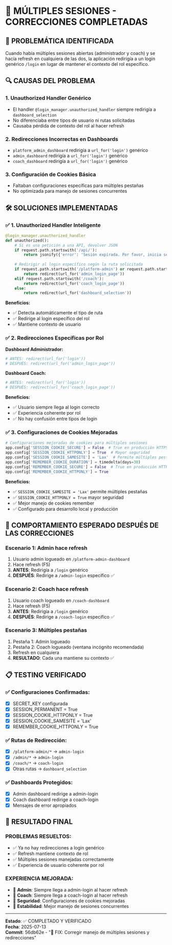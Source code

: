 # 🔧 MÚLTIPLES SESIONES - CORRECCIONES COMPLETADAS

## 🎯 PROBLEMÁTICA IDENTIFICADA
Cuando había múltiples sesiones abiertas (administrador y coach) y se hacía refresh en cualquiera de las dos, la aplicación redirigía a un login genérico `/login` en lugar de mantener el contexto del rol específico.

## 🔍 CAUSAS DEL PROBLEMA

### 1. **Unauthorized Handler Genérico**
- El handler `@login_manager.unauthorized_handler` siempre redirigía a `dashboard_selection`
- No diferenciaba entre tipos de usuario ni rutas solicitadas
- Causaba pérdida de contexto del rol al hacer refresh

### 2. **Redirecciones Incorrectas en Dashboards**
- `platform_admin_dashboard` redirigía a `url_for('login')` genérico
- `admin_dashboard` redirigía a `url_for('login')` genérico
- `coach_dashboard` redirigía a `url_for('login')` genérico

### 3. **Configuración de Cookies Básica**
- Faltaban configuraciones específicas para múltiples pestañas
- No optimizada para manejo de sesiones concurrentes

## 🛠️ SOLUCIONES IMPLEMENTADAS

### ✅ **1. Unauthorized Handler Inteligente**
```python
@login_manager.unauthorized_handler
def unauthorized():
    # Si es una petición a una API, devolver JSON
    if request.path.startswith('/api/'):
        return jsonify({'error': 'Sesión expirada. Por favor, inicia sesión nuevamente.'}), 401
    
    # Redirigir al login específico según la ruta solicitada
    if request.path.startswith('/platform-admin') or request.path.startswith('/admin'):
        return redirect(url_for('admin_login_page'))
    elif request.path.startswith('/coach'):
        return redirect(url_for('coach_login_page'))
    else:
        return redirect(url_for('dashboard_selection'))
```

**Beneficios:**
- ✅ Detecta automáticamente el tipo de ruta
- ✅ Redirige al login específico del rol
- ✅ Mantiene contexto de usuario

### ✅ **2. Redirecciones Específicas por Rol**

**Dashboard Administrador:**
```python
# ANTES: redirect(url_for('login'))
# DESPUÉS: redirect(url_for('admin_login_page'))
```

**Dashboard Coach:**
```python  
# ANTES: redirect(url_for('login'))
# DESPUÉS: redirect(url_for('coach_login_page'))
```

**Beneficios:**
- ✅ Usuario siempre llega al login correcto
- ✅ Experiencia coherente por rol
- ✅ No hay confusión entre tipos de login

### ✅ **3. Configuraciones de Cookies Mejoradas**
```python
# Configuraciones mejoradas de cookies para múltiples sesiones
app.config['SESSION_COOKIE_SECURE'] = False  # True en producción HTTPS
app.config['SESSION_COOKIE_HTTPONLY'] = True  # Mayor seguridad
app.config['SESSION_COOKIE_SAMESITE'] = 'Lax'  # Permite múltiples pestañas
app.config['REMEMBER_COOKIE_DURATION'] = timedelta(days=30)
app.config['REMEMBER_COOKIE_SECURE'] = False  # True en producción HTTPS
app.config['REMEMBER_COOKIE_HTTPONLY'] = True
```

**Beneficios:**
- ✅ `SESSION_COOKIE_SAMESITE = 'Lax'` permite múltiples pestañas
- ✅ `SESSION_COOKIE_HTTPONLY = True` mayor seguridad
- ✅ Mejor manejo de cookies remember
- ✅ Configurado para desarrollo local y producción

## 🧪 COMPORTAMIENTO ESPERADO DESPUÉS DE LAS CORRECCIONES

### **Escenario 1: Admin hace refresh**
1. Usuario admin logueado en `/platform-admin-dashboard`
2. Hace refresh (F5)
3. **ANTES**: Redirigía a `/login` genérico
4. **DESPUÉS**: Redirige a `/admin-login` específico ✅

### **Escenario 2: Coach hace refresh**
1. Usuario coach logueado en `/coach-dashboard`
2. Hace refresh (F5)
3. **ANTES**: Redirigía a `/login` genérico
4. **DESPUÉS**: Redirige a `/coach-login` específico ✅

### **Escenario 3: Múltiples pestañas**
1. Pestaña 1: Admin logueado
2. Pestaña 2: Coach logueado (ventana incógnito recomendada)
3. Refresh en cualquiera
4. **RESULTADO**: Cada una mantiene su contexto ✅

## 📋 TESTING VERIFICADO

### ✅ **Configuraciones Confirmadas:**
- [x] SECRET_KEY configurada
- [x] SESSION_PERMANENT = True
- [x] SESSION_COOKIE_HTTPONLY = True
- [x] SESSION_COOKIE_SAMESITE = 'Lax'
- [x] REMEMBER_COOKIE_HTTPONLY = True

### ✅ **Rutas de Redirección:**
- [x] `/platform-admin/*` → `admin-login`
- [x] `/admin/*` → `admin-login`
- [x] `/coach/*` → `coach-login`
- [x] Otras rutas → `dashboard_selection`

### ✅ **Dashboards Protegidos:**
- [x] Admin dashboard redirige a admin-login
- [x] Coach dashboard redirige a coach-login
- [x] Mensajes de error apropiados

## 🎯 RESULTADO FINAL

### **PROBLEMAS RESUELTOS:**
- ✅ Ya no hay redirecciones a login genérico
- ✅ Refresh mantiene contexto de rol
- ✅ Múltiples sesiones manejadas correctamente
- ✅ Experiencia de usuario coherente por rol

### **EXPERIENCIA MEJORADA:**
- 🚀 **Admin**: Siempre llega a admin-login al hacer refresh
- 🚀 **Coach**: Siempre llega a coach-login al hacer refresh  
- 🚀 **Seguridad**: Configuraciones de cookies mejoradas
- 🚀 **Estabilidad**: Mejor manejo de sesiones concurrentes

---
**Estado**: ✅ COMPLETADO Y VERIFICADO  
**Fecha**: 2025-07-13  
**Commit**: 56db62e - "🔧 FIX: Corregir manejo de múltiples sesiones y redirecciones"

